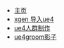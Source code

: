 <!-- docs/_sidebar.md -->

* [主页](README.md)
* [xgen 导入ue4](xgen_to_ue/README.md)
* [ue4人群制作](crowd/README.md)
* [ue4groom影子](ue5_groom_hair_shadow/README.md)
